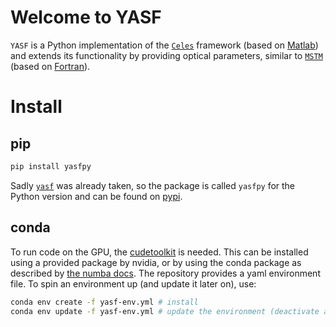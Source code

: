 # Welcome to YASF

`YASF` is a Python implementation of the [`Celes`](https://github.com/disordered-photonics/celes) framework (based on [Matlab](https://matlab.mathworks.com/)) and extends its functionality by providing optical parameters, similar to [`MSTM`](https://github.com/dmckwski/MSTM) (based on [Fortran](https://fortran-lang.org/)).

# Install

## pip
```sh
pip install yasfpy
```

Sadly [`yasf`](https://pypi.org/project/yasf/) was already taken, so the package is called `yasfpy` for the Python version and can be found on [pypi](https://pypi.org/project/yasfpy/).

## conda
To run code on the GPU, the [cudetoolkit](https://developer.nvidia.com/cuda-toolkit) is needed. This can be installed using a provided package by nvidia, or by using the conda package as described by [the numba docs](https://numba.pydata.org/numba-doc/dev/cuda/overview.html#software). The repository provides a yaml environment file. To spin an environment up (and update it later on), use:
```sh
conda env create -f yasf-env.yml # install
conda env update -f yasf-env.yml # update the environment (deactivate and activate again for changes to apply)
```
